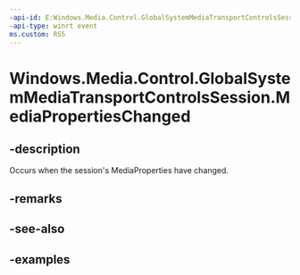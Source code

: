 ```yaml
---
-api-id: E:Windows.Media.Control.GlobalSystemMediaTransportControlsSession.MediaPropertiesChanged
-api-type: winrt event
ms.custom: RS5
---
```


<!-- Event syntax.
public event TypedEventHandler MediaPropertiesChanged<GlobalSystemMediaTransportControlsSession, MediaPropertiesChangedEventArgs>
-->

# Windows.Media.Control.GlobalSystemMediaTransportControlsSession.MediaPropertiesChanged

## -description
Occurs when the session's MediaProperties have changed.

## -remarks

## -see-also

## -examples

